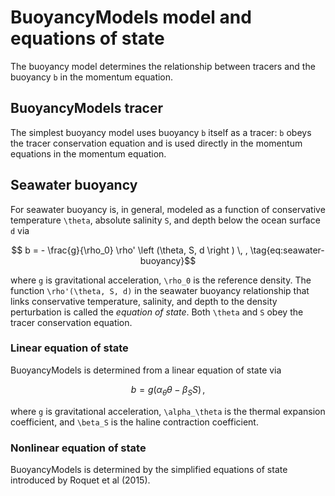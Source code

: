 # BuoyancyModels model and equations of state

The buoyancy model determines the relationship between tracers and the buoyancy ``b`` in the momentum equation.

## BuoyancyModels tracer

The simplest buoyancy model uses buoyancy ``b`` itself as a tracer: ``b`` obeys the tracer
conservation equation and is used directly in the momentum equations in the momentum equation.

## Seawater buoyancy

For seawater buoyancy is, in general, modeled as a function of conservative temperature
``\theta``, absolute salinity ``S``, and depth below the ocean surface ``d`` via
```math
    b = - \frac{g}{\rho_0} \rho' \left (\theta, S, d \right ) \, ,
    \tag{eq:seawater-buoyancy}
```
where ``g`` is gravitational acceleration, ``\rho_0`` is the reference density.
The function ``\rho'(\theta, S, d)`` in the seawater buoyancy relationship that links conservative temperature,
salinity, and depth to the density perturbation is called the *equation of state*.
Both ``\theta`` and ``S`` obey the tracer conservation equation.

### Linear equation of state

BuoyancyModels is determined from a linear equation of state via
```math
    b = g \left ( \alpha_\theta \theta - \beta_S S \right ) \, ,
```
where ``g`` is gravitational acceleration, ``\alpha_\theta`` is the thermal expansion coefficient,
and ``\beta_S`` is the haline contraction coefficient.

### Nonlinear equation of state

BuoyancyModels is determined by the simplified equations of state introduced by Roquet et al (2015).
